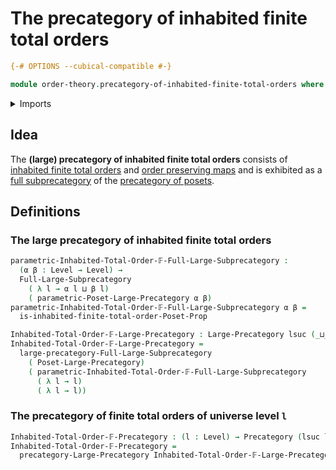 # The precategory of inhabited finite total orders

```agda
{-# OPTIONS --cubical-compatible #-}

module order-theory.precategory-of-inhabited-finite-total-orders where
```

<details><summary>Imports</summary>

```agda
open import category-theory.full-large-subprecategories
open import category-theory.large-precategories
open import category-theory.precategories

open import foundation.universe-levels

open import order-theory.inhabited-finite-total-orders
open import order-theory.precategory-of-posets
```

</details>

## Idea

The **(large) precategory of inhabited finite total orders** consists of
[inhabited finite total orders](order-theory.inhabited-finite-total-orders.md)
and [order preserving maps](order-theory.order-preserving-maps-posets.md) and is
exhibited as a
[full subprecategory](category-theory.full-large-subprecategories.md) of the
[precategory of posets](order-theory.precategory-of-posets.md).

## Definitions

### The large precategory of inhabited finite total orders

```agda
parametric-Inhabited-Total-Order-𝔽-Full-Large-Subprecategory :
  (α β : Level → Level) →
  Full-Large-Subprecategory
    ( λ l → α l ⊔ β l)
    ( parametric-Poset-Large-Precategory α β)
parametric-Inhabited-Total-Order-𝔽-Full-Large-Subprecategory α β =
  is-inhabited-finite-total-order-Poset-Prop

Inhabited-Total-Order-𝔽-Large-Precategory : Large-Precategory lsuc (_⊔_)
Inhabited-Total-Order-𝔽-Large-Precategory =
  large-precategory-Full-Large-Subprecategory
    ( Poset-Large-Precategory)
    ( parametric-Inhabited-Total-Order-𝔽-Full-Large-Subprecategory
      ( λ l → l)
      ( λ l → l))
```

### The precategory of finite total orders of universe level `l`

```agda
Inhabited-Total-Order-𝔽-Precategory : (l : Level) → Precategory (lsuc l) l
Inhabited-Total-Order-𝔽-Precategory =
  precategory-Large-Precategory Inhabited-Total-Order-𝔽-Large-Precategory
```
